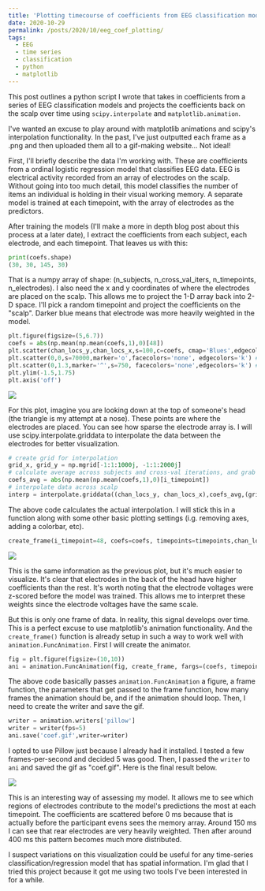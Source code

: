 ```yaml
---
title: 'Plotting timecourse of coefficients from EEG classification model using scipy.interpolate and matplotlib.animation'
date: 2020-10-29
permalink: /posts/2020/10/eeg_coef_plotting/
tags:
  - EEG
  - time series
  - classification
  - python
  - matplotlib
---
```


This post outlines a python script I wrote that takes in coefficients from a series of EEG classification models and projects the coefficients back on the scalp over time using `scipy.interpolate` and `matplotlib.animation`.

I've wanted an excuse to play around with matplotlib animations and scipy's interpolation functionality. In the past, I've just outputted each frame as a .png and then uploaded them all to a gif-making website... Not ideal!

First, I'll briefly describe the data I'm working with. These are coefficients from a ordinal logistic regression model that classifies EEG data. EEG is electrical activity recorded from an array of electrodes on the scalp. Without going into too much detail, this model classifies the number of items an individual is holding in their visual working memory. A separate model is trained at each timepoint, with the array of electrodes as the predictors. 

After training the models (I'll make a more in depth blog post about this process at a later date), I extract the coefficients from each subject, each electrode, and each timepoint. That leaves us with this:

```python
print(coefs.shape)
(30, 30, 145, 30)
```

That is a numpy array of shape: (n_subjects, n_cross_val_iters, n_timepoints, n_electrodes). I also need the x and y coordinates of where the electrodes are placed on the scalp. This allows me to project the 1-D array back into 2-D space. I'll pick a random timepoint and project the coefficients on the "scalp". Darker blue means that electrode was more heavily weighted in the model.

```python
plt.figure(figsize=(5,6.7))
coefs = abs(np.mean(np.mean(coefs,1),0)[48])
plt.scatter(chan_locs_y,chan_locs_x,s=100,c=coefs, cmap='Blues',edgecolors='k') #plotting coefficients of electrodes
plt.scatter(0,0,s=70000,marker='o',facecolors='none', edgecolors='k') #plotting "head"
plt.scatter(0,1.3,marker='^',s=750, facecolors='none',edgecolors='k') # plotting "nose"
plt.ylim(-1.5,1.75)
plt.axis('off')
```
![](https://williamthyer.github.io/images/eeg_coef_plotting/coef_scatter.png)

For this plot, imagine you are looking down at the top of someone's head (the triangle is my attempt at a nose). These points are where the electrodes are placed. You can see how sparse the electrode array is. I will use scipy.interpolate.griddata to interpolate the data between the electrodes for better visualization.

```python
# create grid for interpolation
grid_x, grid_y = np.mgrid[-1:1:1000j, -1:1:2000j]
# calculate average across subjects and cross-val iterations, and grab single timepoint
coefs_avg = abs(np.mean(np.mean(coefs,1),0)[i_timepoint])
# interpolate data across scalp
interp = interpolate.griddata((chan_locs_y, chan_locs_x),coefs_avg,(grid_x,grid_y),method='cubic')
```

The above code calculates the actual interpolation. I will stick this in a function along with some other basic plotting settings (i.g. removing axes, adding a colorbar, etc).

```python
create_frame(i_timepoint=48, coefs=coefs, timepoints=timepoints,chan_locs_x=chan_locs_x,chan_locs_y=chan_locs_y)
```

![](https://williamthyer.github.io/images/eeg_coef_plotting/interp.png)

This is the same information as the previous plot, but it's much easier to visualize. It's clear that electrodes in the back of the head have higher coefficients than the rest. It's worth noting that the electrode voltages were z-scored before the model was trained. This allows me to interpret these weights since the electrode voltages have the same scale.

But this is only one frame of data. In reality, this signal develops over time. This is a perfect excuse to use matplotlib's animation functionality. And the `create_frame()` function is already setup in such a way to work well with `animation.FuncAnimation`. First I will create the animator.

```python
fig = plt.figure(figsize=(10,10))
ani = animation.FuncAnimation(fig, create_frame, fargs=(coefs, timepoints,chan_locs_x,chan_locs_y), frames=len(timepoints), repeat=True)
```

The above code basically passes `animation.FuncAnimation` a figure, a frame function, the parameters that get passed to the frame function, how many frames the animation should be, and if the animation should loop. Then, I need to create the writer and save the gif.

```python
writer = animation.writers['pillow']
writer = writer(fps=5)
ani.save('coef.gif',writer=writer)
```

I opted to use Pillow just because I already had it installed. I tested a few frames-per-second and decided 5 was good. Then, I passed the `writer` to `ani` and saved the gif as "coef.gif". Here is the final result below.

![](https://williamthyer.github.io/images/eeg_coef_plotting/coef.gif)

This is an interesting way of assessing my model. It allows me to see which regions of electrodes contribute to the model's predictions the most at each timepoint. The coefficients are scattered before 0 ms because that is actually before the participant evens sees the memory array. Around 150 ms I can see that rear electrodes are very heavily weighted. Then after around 400 ms this pattern becomes much more distributed.

I suspect variations on this visualization could be useful for any time-series classification/regression model that has spatial information. I'm glad that I tried this project because it got me using two tools I've been interested in for a while. 

